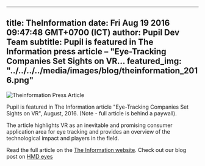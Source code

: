 ---
 title: TheInformation 
 date: Fri Aug 19 2016 09:47:48 GMT+0700 (ICT)
 author: Pupil Dev Team
 subtitle: Pupil is featured in The Information press article – "Eye-Tracking Companies Set Sights on VR...
 featured_img: "../../../../media/images/blog/theinformation_2016.png"
 ---

<img src="../../../../media/images/blog/theinformation_2016.png" class='Feature-image' alt="Theinformation Press Article">

Pupil is featured in The Information article "Eye-Tracking Companies Set Sights on VR", August, 2016. (Note - full article is behind a paywall).
 
The article highlights VR as an inevitable and promising consumer application area for eye tracking and provides an overview of the technological impact and players in the field.

Read the full article on the [The Information website](https://www.theinformation.com/eye-tracking-companies-set-sights-on-vr).
Check out our blog post on [HMD eyes](https://pupil-labs.com/blog/2016-04/eye-tracking-head-mounted-displays/)